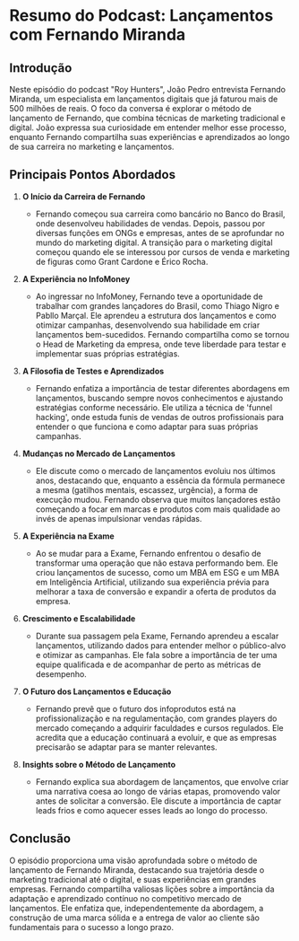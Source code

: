# Resumo do Podcast: Lançamentos com Fernando Miranda

## Introdução
Neste episódio do podcast "Roy Hunters", João Pedro entrevista Fernando Miranda, um especialista em lançamentos digitais que já faturou mais de 500 milhões de reais. O foco da conversa é explorar o método de lançamento de Fernando, que combina técnicas de marketing tradicional e digital. João expressa sua curiosidade em entender melhor esse processo, enquanto Fernando compartilha suas experiências e aprendizados ao longo de sua carreira no marketing e lançamentos.

## Principais Pontos Abordados

1. **O Início da Carreira de Fernando**
   - Fernando começou sua carreira como bancário no Banco do Brasil, onde desenvolveu habilidades de vendas. Depois, passou por diversas funções em ONGs e empresas, antes de se aprofundar no mundo do marketing digital. A transição para o marketing digital começou quando ele se interessou por cursos de venda e marketing de figuras como Grant Cardone e Érico Rocha.

2. **A Experiência no InfoMoney**
   - Ao ingressar no InfoMoney, Fernando teve a oportunidade de trabalhar com grandes lançadores do Brasil, como Thiago Nigro e Pabllo Marçal. Ele aprendeu a estrutura dos lançamentos e como otimizar campanhas, desenvolvendo sua habilidade em criar lançamentos bem-sucedidos. Fernando compartilha como se tornou o Head de Marketing da empresa, onde teve liberdade para testar e implementar suas próprias estratégias.

3. **A Filosofia de Testes e Aprendizados**
   - Fernando enfatiza a importância de testar diferentes abordagens em lançamentos, buscando sempre novos conhecimentos e ajustando estratégias conforme necessário. Ele utiliza a técnica de 'funnel hacking', onde estuda funis de vendas de outros profissionais para entender o que funciona e como adaptar para suas próprias campanhas.

4. **Mudanças no Mercado de Lançamentos**
   - Ele discute como o mercado de lançamentos evoluiu nos últimos anos, destacando que, enquanto a essência da fórmula permanece a mesma (gatilhos mentais, escassez, urgência), a forma de execução mudou. Fernando observa que muitos lançadores estão começando a focar em marcas e produtos com mais qualidade ao invés de apenas impulsionar vendas rápidas.

5. **A Experiência na Exame**
   - Ao se mudar para a Exame, Fernando enfrentou o desafio de transformar uma operação que não estava performando bem. Ele criou lançamentos de sucesso, como um MBA em ESG e um MBA em Inteligência Artificial, utilizando sua experiência prévia para melhorar a taxa de conversão e expandir a oferta de produtos da empresa.

6. **Crescimento e Escalabilidade**
   - Durante sua passagem pela Exame, Fernando aprendeu a escalar lançamentos, utilizando dados para entender melhor o público-alvo e otimizar as campanhas. Ele fala sobre a importância de ter uma equipe qualificada e de acompanhar de perto as métricas de desempenho.

7. **O Futuro dos Lançamentos e Educação**
   - Fernando prevê que o futuro dos infoprodutos está na profissionalização e na regulamentação, com grandes players do mercado começando a adquirir faculdades e cursos regulados. Ele acredita que a educação continuará a evoluir, e que as empresas precisarão se adaptar para se manter relevantes.

8. **Insights sobre o Método de Lançamento**
   - Fernando explica sua abordagem de lançamentos, que envolve criar uma narrativa coesa ao longo de várias etapas, promovendo valor antes de solicitar a conversão. Ele discute a importância de captar leads frios e como aquecer esses leads ao longo do processo.

## Conclusão
O episódio proporciona uma visão aprofundada sobre o método de lançamento de Fernando Miranda, destacando sua trajetória desde o marketing tradicional até o digital, e suas experiências em grandes empresas. Fernando compartilha valiosas lições sobre a importância da adaptação e aprendizado contínuo no competitivo mercado de lançamentos. Ele enfatiza que, independentemente da abordagem, a construção de uma marca sólida e a entrega de valor ao cliente são fundamentais para o sucesso a longo prazo.